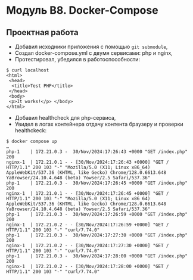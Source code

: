# Модуль B8. Docker-Compose

## Проектная работа

* Добавил исходники приложения с помощью `git submodule`,
* Создал docker-compose.yml с двумя сервисами: php и nginx,
* Протестировал, убедился в работоспособности:
```
$ curl localhost
<html>
 <head>
  <title>Test PHP</title>
 </head>
 <body>
 <p>It works!</p> </body>
</html>
```
* Добавил healthcheck для php-сервиса,
* Увидел в логах контейнера отдачу контента браузеру и проверки healthckeck:
```
$ docker compose up
…
php-1    | 172.21.0.3 -  30/Nov/2024:17:26:43 +0000 "GET /index.php" 200
nginx-1  | 172.21.0.1 - - [30/Nov/2024:17:26:43 +0000] "GET / HTTP/1.1" 200 103 "-" "Mozilla/5.0 (X11; Linux x86_64) AppleWebKit/537.36 (KHTML, like Gecko) Chrome/128.0.6613.648 YaBrowser/24.10.4.648 (beta) Yowser/2.5 Safari/537.36"
php-1    | 172.21.0.3 -  30/Nov/2024:17:26:45 +0000 "GET /index.php" 200
nginx-1  | 172.21.0.1 - - [30/Nov/2024:17:26:45 +0000] "GET / HTTP/1.1" 200 103 "-" "Mozilla/5.0 (X11; Linux x86_64) AppleWebKit/537.36 (KHTML, like Gecko) Chrome/128.0.6613.648 YaBrowser/24.10.4.648 (beta) Yowser/2.5 Safari/537.36"
php-1    | 172.21.0.3 -  30/Nov/2024:17:26:59 +0000 "GET /index.php" 200
nginx-1  | 172.21.0.2 - - [30/Nov/2024:17:26:59 +0000] "GET / HTTP/1.1" 200 103 "-" "curl/7.74.0"
php-1    | 172.21.0.3 -  30/Nov/2024:17:27:30 +0000 "GET /index.php" 200
nginx-1  | 172.21.0.2 - - [30/Nov/2024:17:27:30 +0000] "GET / HTTP/1.1" 200 103 "-" "curl/7.74.0"
php-1    | 172.21.0.3 -  30/Nov/2024:17:28:00 +0000 "GET /index.php" 200
nginx-1  | 172.21.0.2 - - [30/Nov/2024:17:28:00 +0000] "GET / HTTP/1.1" 200 103 "-" "curl/7.74.0"
```
